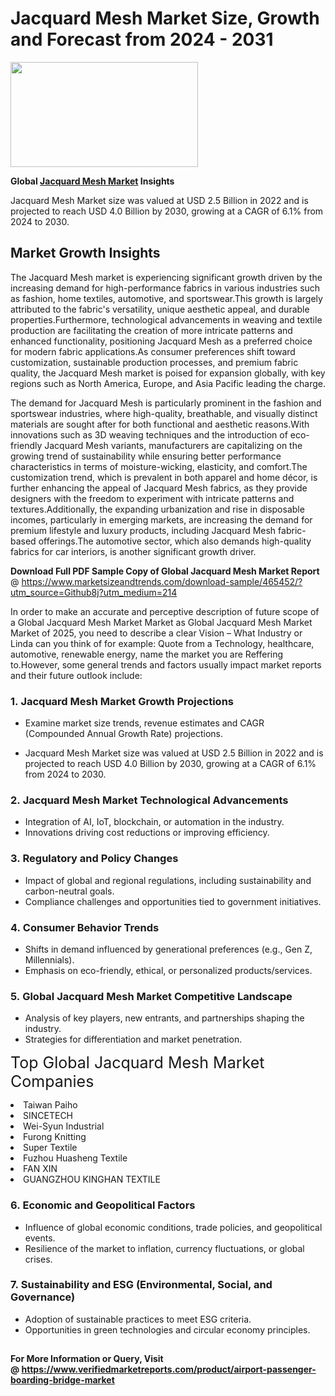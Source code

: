 <H1>Jacquard Mesh Market Size, Growth and Forecast from 2024 - 2031</H1><img class="aligncenter size-medium wp-image-584254" src="https://thirdeyenews.in/wp-content/uploads/2024/09/Global-Market-Research-300x168.jpeg" alt="" width="300" height="168" /><p><strong>Global&nbsp;<a href="https://www.marketsizeandtrends.com/download-sample/465452/?utm_source=Github8j?utm_medium=214">Jacquard Mesh Market</a> Insights</strong></p><p>Jacquard Mesh Market size was valued at USD 2.5 Billion in 2022 and is projected to reach USD 4.0 Billion by 2030, growing at a CAGR of 6.1% from 2024 to 2030.</p><p><h2>Market Growth Insights</h2> <p>The Jacquard Mesh market is experiencing significant growth driven by the increasing demand for high-performance fabrics in various industries such as fashion, home textiles, automotive, and sportswear.This growth is largely attributed to the fabric's versatility, unique aesthetic appeal, and durable properties.Furthermore, technological advancements in weaving and textile production are facilitating the creation of more intricate patterns and enhanced functionality, positioning Jacquard Mesh as a preferred choice for modern fabric applications.As consumer preferences shift toward customization, sustainable production processes, and premium fabric quality, the Jacquard Mesh market is poised for expansion globally, with key regions such as North America, Europe, and Asia Pacific leading the charge. </p> <p>The demand for Jacquard Mesh is particularly prominent in the fashion and sportswear industries, where high-quality, breathable, and visually distinct materials are sought after for both functional and aesthetic reasons.With innovations such as 3D weaving techniques and the introduction of eco-friendly Jacquard Mesh variants, manufacturers are capitalizing on the growing trend of sustainability while ensuring better performance characteristics in terms of moisture-wicking, elasticity, and comfort.The customization trend, which is prevalent in both apparel and home décor, is further enhancing the appeal of Jacquard Mesh fabrics, as they provide designers with the freedom to experiment with intricate patterns and textures.Additionally, the expanding urbanization and rise in disposable incomes, particularly in emerging markets, are increasing the demand for premium lifestyle and luxury products, including Jacquard Mesh fabric-based offerings.The automotive sector, which also demands high-quality fabrics for car interiors, is another significant growth driver.</p><p><span class=""><strong>Download Full PDF Sample Copy of Global Jacquard Mesh Market Report</strong> @ <a href="https://www.marketsizeandtrends.com/download-sample/465452/?utm_source=Github8j?utm_medium=214" target="_blank">https://www.marketsizeandtrends.com/download-sample/465452/?utm_source=Github8j?utm_medium=214</a></span></p><p>In order to make an accurate and perceptive description of future scope of a Global&nbsp;Jacquard Mesh Market Market as Global&nbsp;Jacquard Mesh Market Market of 2025, you need to describe a clear Vision &ndash; What Industry or Linda can you think of for example: Quote from a Technology, healthcare, automotive, renewable energy, name the market you are Reffering to.However, some general trends and factors usually impact market reports and their future outlook include:</p><h3>1.&nbsp;<strong>Jacquard Mesh Market Growth Projections</strong></h3><ul><li>Examine market size trends, revenue estimates and CAGR (Compounded Annual Growth Rate) projections.</li><li><p>Jacquard Mesh Market size was valued at USD 2.5 Billion in 2022 and is projected to reach USD 4.0 Billion by 2030, growing at a CAGR of 6.1% from 2024 to 2030.</p></li></ul><h3>2.&nbsp;<strong>Jacquard Mesh Market Technological Advancements</strong></h3><ul><li>Integration of AI, IoT, blockchain, or automation in the industry.</li><li>Innovations driving cost reductions or improving efficiency.</li></ul><h3>3.&nbsp;<strong>Regulatory and Policy Changes</strong></h3><ul><li>Impact of global and regional regulations, including sustainability and carbon-neutral goals.</li><li>Compliance challenges and opportunities tied to government initiatives.</li></ul><h3>4.&nbsp;<strong>Consumer Behavior Trends</strong></h3><ul><li>Shifts in demand influenced by generational preferences (e.g., Gen Z, Millennials).</li><li>Emphasis on eco-friendly, ethical, or personalized products/services.</li></ul><h3>5.&nbsp;<strong>Global Jacquard Mesh Market Competitive Landscape</strong></h3><ul><li>Analysis of key players, new entrants, and partnerships shaping the industry.</li><li>Strategies for differentiation and market penetration.</li></ul><p data-pm-slice="1 1 []"><span style="color: inherit; font-family: inherit; font-size: 25px;">Top Global Jacquard Mesh Market Companies</span></p><div class="" data-test-id=""><p><li>Taiwan Paiho</li><li> SINCETECH</li><li> Wei-Syun Industrial</li><li> Furong Knitting</li><li> Super Textile</li><li> Fuzhou Huasheng Textile</li><li> FAN XIN</li><li> GUANGZHOU KINGHAN TEXTILE</li></p></div><h3>6.&nbsp;<strong>Economic and Geopolitical Factors</strong></h3><ul><li>Influence of global economic conditions, trade policies, and geopolitical events.</li><li>Resilience of the market to inflation, currency fluctuations, or global crises.</li></ul><h3>7.&nbsp;<strong>Sustainability and ESG (Environmental, Social, and Governance)</strong></h3><ul><li>Adoption of sustainable practices to meet ESG criteria.</li><li>Opportunities in green technologies and circular economy principles.</li></ul><h2><strong style="font-size: 14px;">For More Information or Query, Visit @&nbsp;</strong><a style="background-color: #ffffff; font-size: 14px;" href="https://www.marketsizeandtrends.com/report/jacquard-mesh-market/" target="_blank">https://www.verifiedmarketreports.com/product/airport-passenger-boarding-bridge-market</a></h2>